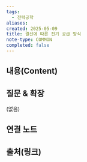 ```yaml
---
tags:
  - 전력공학
aliases: 
created: 2025-05-09
title: 결선에 따른 전기 공급 방식
note-type: COMMON
completed: false
---
```


## 내용(Content)


## 질문 & 확장

(없음)

## 연결 노트

## 출처(링크)

